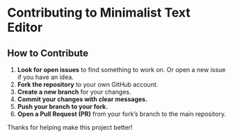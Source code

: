 # Contributing to Minimalist Text Editor

## How to Contribute

1. **Look for open issues** to find something to work on. Or open a new issue if you have an idea.
2. **Fork the repository** to your own GitHub account.
3. **Create a new branch** for your changes.
4. **Commit your changes with clear messages.**
5. **Push your branch to your fork.**
6. **Open a Pull Request (PR)** from your fork’s branch to the main repository.

Thanks for helping make this project better!
